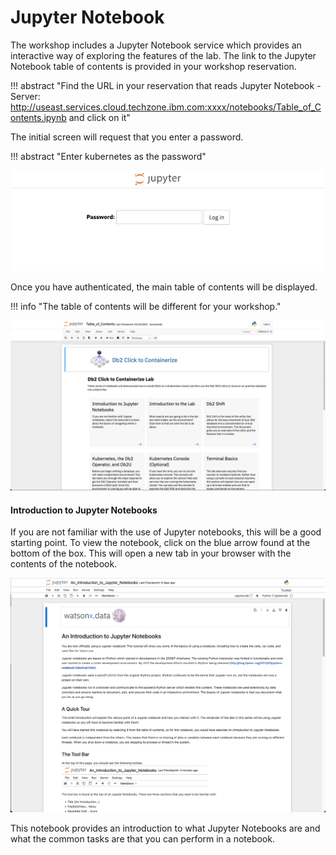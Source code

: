 # Jupyter Notebook
The workshop includes a Jupyter Notebook service which provides an interactive way of exploring the features of the lab. The link to the Jupyter Notebook table of contents is provided in your workshop reservation.

!!! abstract "Find the URL in your reservation that reads Jupyter Notebook - Server: http://useast.services.cloud.techzone.ibm.com:xxxx/notebooks/Table_of_Contents.ipynb and click on it"

The initial screen will request that you enter a password.

!!! abstract "Enter kubernetes as the password"

![Browser](wxd-images/jupyter-login.png) 

Once you have authenticated, the main table of contents will be displayed. 

!!! info "The table of contents will be different for your workshop."

![Browser](wxd-images/jupyter-toc.png)

#### Introduction to Jupyter Notebooks

If you are not familiar with the use of Jupyter notebooks, this will be a good starting point. To view the notebook, click on the blue arrow found at the bottom of the box. This will open a new tab in your browser with the contents of the notebook. 

![Browser](wxd-images/jupyter-intro.png)

This notebook provides an introduction to what Jupyter Notebooks are and what the common tasks are that you can perform in a notebook.